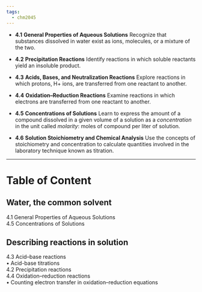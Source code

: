 ```yaml
---
tags:
  - chm2045
---
```


- **4.1** **General Properties of Aqueous Solutions** Recognize that substances dissolved in water exist as ions, molecules, or a mixture of the two.
    
- **4.2** **Precipitation Reactions** Identify reactions in which soluble reactants yield an insoluble product.
    
- **4.3** **Acids, Bases, and Neutralization Reactions** Explore reactions in which protons, H+ ions, are transferred from one reactant to another.
    
- **4.4** **Oxidation–Reduction Reactions** Examine reactions in which electrons are transferred from one reactant to another.
    
- **4.5** **Concentrations of Solutions** Learn to express the amount of a compound dissolved in a given volume of a solution as a _concentration_ in the unit called _molarity_: moles of compound per liter of solution.
    
- **4.6** **Solution Stoichiometry and Chemical Analysis** Use the concepts of stoichiometry and concentration to calculate quantities involved in the laboratory technique known as titration.

---
# Table of Content
## Water, the common solvent  
4.1 General Properties of Aqueous Solutions  
4.5 Concentrations of Solutions  
## Describing reactions in solution  
4.3 Acid–base reactions  
• Acid-base titrations  
4.2 Precipitation reactions  
4.4 Oxidation–reduction reactions  
• Counting electron transfer in oxidation–reduction equations
